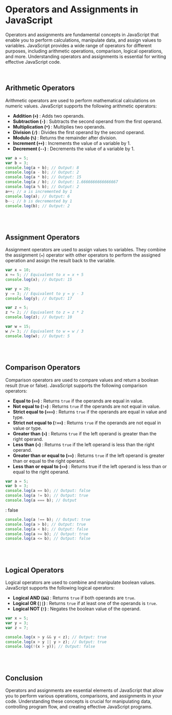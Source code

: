 # Operators and Assignments in JavaScript

Operators and assignments are fundamental concepts in JavaScript that enable you to perform calculations, manipulate data, and assign values to variables. JavaScript provides a wide range of operators for different purposes, including arithmetic operations, comparison, logical operations, and more. Understanding operators and assignments is essential for writing effective JavaScript code.

<br />

## Arithmetic Operators

Arithmetic operators are used to perform mathematical calculations on numeric values. JavaScript supports the following arithmetic operators:

- <strong>Addition (`+`) </strong> : Adds two operands.
- <strong>Subtraction (`-`) </strong> : Subtracts the second operand from the first
  operand.
- <strong>Multiplication (`*`) </strong> : Multiplies two operands.
- <strong>Division (`/`) </strong> : Divides the first operand by the second operand.
- <strong>Modulo (`%`) </strong> : Returns the remainder after division.
- <strong>Increment (`++`) </strong> : Increments the value of a variable by 1.
- <strong>Decrement (`--`) </strong> : Decrements the value of a variable by 1.

```js
var a = 5;
var b = 3;
console.log(a + b); // Output: 8
console.log(a - b); // Output: 2
console.log(a * b); // Output: 15
console.log(a / b); // Output: 1.6666666666666667
console.log(a % b); // Output: 2
a++; // a is incremented by 1
console.log(a); // Output: 6
b--; // b is decremented by 1
console.log(b); // Output: 2
```

<br />
<br />

## Assignment Operators

Assignment operators are used to assign values to variables. They combine the assignment (`=`) operator with other operators to perform the assigned operation and assign the result back to the variable.

```js
var x = 10;
x += 5; // Equivalent to x = x + 5
console.log(x); // Output: 15

var y = 20;
y -= 3; // Equivalent to y = y - 3
console.log(y); // Output: 17

var z = 5;
z *= 2; // Equivalent to z = z * 2
console.log(z); // Output: 10

var w = 15;
w /= 3; // Equivalent to w = w / 3
console.log(w); // Output: 5
```

<br />
<br />

## Comparison Operators

Comparison operators are used to compare values and return a boolean result (true or false). JavaScript supports the following comparison operators:

- <strong> Equal to (`==`) </strong> : Returns `true` if the operands are equal in
  value.
- <strong> Not equal to (`!=`) </strong> : Returns `true` if the operands are not
  equal in value.
- <strong>Strict equal to (`===`) </strong> : Returns `true` if the operands are
  equal in value and type.
- <strong>Strict not equal to (`!==`) </strong> : Returns `true` if the operands
  are not equal in value or type.
- <strong>Greater than (`>`) </strong> : Returns `true` if the left operand is greater
  than the right operand.
- <strong>Less than (`<`) </strong> : Returns `true` if the left operand is less than the right operand.
- <strong>Greater than or equal to (`>=`) </strong> : Returns `true` if the left
  operand is greater than or equal to the right operand.
- <strong>Less than or equal to (`<=`) </strong> : Returns true if the left operand is less than or equal to the right operand.

```js
var a = 5;
var b = 3;
console.log(a == b); // Output: false
console.log(a != b); // Output: true
console.log(a === b); // Output
```

: false

```js
console.log(a !== b); // Output: true
console.log(a > b); // Output: true
console.log(a < b); // Output: false
console.log(a >= b); // Output: true
console.log(a <= b); // Output: false
```

<br />
<br />

## Logical Operators

Logical operators are used to combine and manipulate boolean values. JavaScript supports the following logical operators:

- <strong>Logical AND (`&&`) </strong> : Returns `true` if both operands are `true`.
- <strong>Logical OR (`||`) </strong> : Returns `true` if at least one of the operands
  is `true`.
- <strong>Logical NOT (`!`) </strong> : Negates the boolean value of the operand.

```javascript
var x = 5;
var y = 3;
var z = 7;

console.log(x > y && y < z); // Output: true
console.log(x > y || y > z); // Output: true
console.log(!(x > y)); // Output: false
```

<br />
<br />

## Conclusion

Operators and assignments are essential elements of JavaScript that allow you to perform various operations, comparisons, and assignments in your code. Understanding these concepts is crucial for manipulating data, controlling program flow, and creating effective JavaScript programs.

